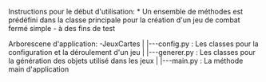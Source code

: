 
Instructions pour le début d'utilisation: 
    * Un ensemble de méthodes est prédéfini dans la classe principale pour la création d'un jeu de combat fermé simple - à des fins de test

Arborescene d'application: 
-JeuxCartes
    |
    |---config.py : Les classes pour la configuration et la déroulement d'un jeu
    |
    |---generer.py : Les classes pour la génération des objets utilisé dans les jeux
    |
    |---main.py : La méthode main d'application

